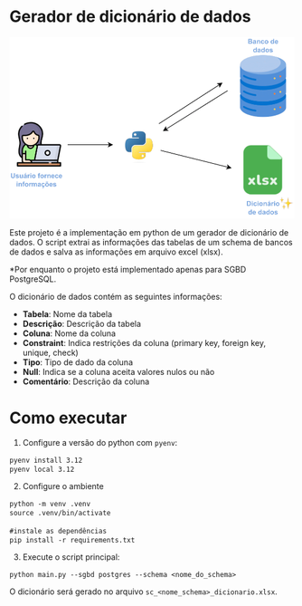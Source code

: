 # Gerador de dicionário de dados

![Diagrama](/diagram.png "Diagrama")


Este projeto é a implementação em python de um gerador de dicionário de dados. O script extrai as informações das tabelas de um schema de bancos de dados e salva as informações em arquivo excel (xlsx). 

\*Por enquanto o projeto está implementado apenas para SGBD PostgreSQL.

O dicionário de dados contém as seguintes informações:

- **Tabela**: Nome da tabela
- **Descrição**: Descrição da tabela
- **Coluna**: Nome da coluna
- **Constraint**: Indica restrições da coluna (primary key, foreign key, unique, check)
- **Tipo**: Tipo de dado da coluna
- **Null**: Indica se a coluna aceita valores nulos ou não
- **Comentário**: Descrição da coluna

# Como executar

1. Configure a versão do python com `pyenv`:

```
pyenv install 3.12
pyenv local 3.12
```

2. Configure o ambiente

```
python -m venv .venv
source .venv/bin/activate

#instale as dependências
pip install -r requirements.txt
```

3. Execute o script principal:

```
python main.py --sgbd postgres --schema <nome_do_schema>
```

O dicionário será gerado no arquivo ``sc_<nome_schema>_dicionario.xlsx``.


